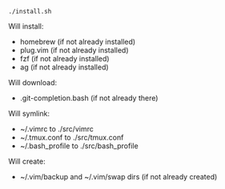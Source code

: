 ```
./install.sh
```

Will install:
- homebrew (if not already installed)
- plug.vim (if not already installed)
- fzf (if not already installed)
- ag (if not already installed)

Will download:
- .git-completion.bash (if not already there)

Will symlink:
- ~/.vimrc to ./src/vimrc
- ~/.tmux.conf to ./src/tmux.conf
- ~/.bash_profile to ./src/bash_profile

Will create:
- ~/.vim/backup and ~/.vim/swap dirs (if not already created)

